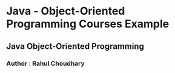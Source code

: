 # Java - Object-Oriented Programming Courses Example


## Java Object-Oriented Programming

### Author : Rahul Choudhary  
